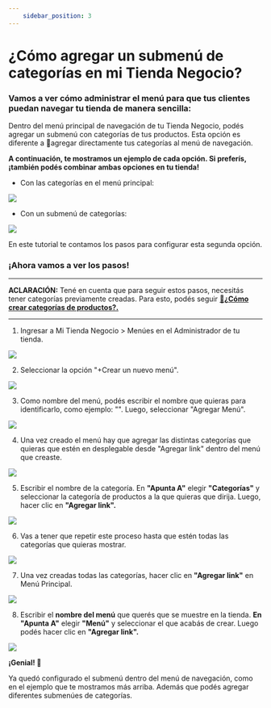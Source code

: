 ```yaml
---
    sidebar_position: 3
---
```


# ¿Cómo agregar un submenú de categorías en mi Tienda Negocio?

### Vamos a ver cómo administrar el menú para que tus clientes puedan navegar tu tienda de manera sencilla:

Dentro del menú principal de navegación de tu Tienda Negocio, podés agregar un submenú con categorías de tus productos. Esta opción es diferente a 📝agregar directamente tus categorías al menú de navegación. 

**A continuación, te mostramos un ejemplo de cada opción. Si preferís, ¡también podés combinar ambas opciones en tu tienda!**

- Con las categorías en el menú principal: 

![](/Fotos/menu/subMenu/subMenu3.jpg)

- Con un submenú de categorías:

![](/Fotos/menu/subMenu/subMenu4.jpg)

En este tutorial te contamos los pasos para configurar esta segunda opción.

### ¡Ahora vamos a ver los pasos!

-----------------------------------------------------------------------------------------------------------------------------------------
**ACLARACIÓN:** Tené en cuenta que para seguir estos pasos, necesitás tener categorías previamente creadas. Para esto, podés seguir **[📝¿Cómo crear categorías de productos?.][categoria]**

-----------------------------------------------------------------------------------------------------------------------------------------
[categoria]:/tutoriales/categorias/como-crear-una-categoria

1. Ingresar a Mi Tienda Negocio > Menúes en el Administrador de tu tienda.

![](/Fotos/menu/subMenu/subMenu5.jpg)

2. Seleccionar la opción "+Crear un nuevo menú".

![](/Fotos/menu/subMenu/subMenu6.jpg)

3. Como nombre del menú, podés escribir el nombre que quieras para identificarlo, como ejemplo: "". Luego, seleccionar "Agregar Menú". 

![](/Fotos/menu/subMenu/subMenu7.jpg)

4. Una vez creado el menú hay que agregar las distintas categorías que quieras que estén en desplegable desde "Agregar link" dentro del menú que creaste. 

![](/Fotos/menu/subMenu/subMenu8.jpg)

5. Escribir el nombre de la categoría. En **"Apunta A"** elegir **"Categorías"** y seleccionar la categoría de productos a la que quieras que dirija. Luego, hacer clic en **"Agregar link".** 

![](/Fotos/menu/subMenu/subMenu9.jpg)

6. Vas a tener que repetir este proceso hasta que estén todas las categorías que quieras mostrar.

![](/Fotos/menu/subMenu/subMenu10.jpg)

7. Una vez creadas todas las categorías, hacer clic en **"Agregar link"** en Menú Principal. 

![](/Fotos/menu/subMenu/subMenu1.jpg)

8. Escribir el **nombre del menú** que querés que se muestre en la tienda. **En "Apunta A"** elegir **"Menú"** y seleccionar el que acabás de crear. Luego podés hacer clic en **"Agregar link".** 

![](/Fotos/menu/subMenu/subMenu2.jpg)

**¡Genial! 🙌**

Ya quedó configurado el submenú dentro del menú de navegación, como en el ejemplo que te mostramos más arriba. Además que podés agregar diferentes submenúes de categorías.
